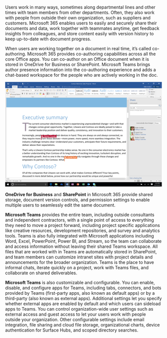 Users work in many ways, sometimes along departmental lines and other times with team members from other departments. Often, they also work with people from outside their own organization, such as suppliers and customers. Microsoft 365 enables users to easily and securely share their documents and data, work together with teammates anytime, get feedback insights from colleagues, and store content easily with version history to keep up-to-date with document progress. 

When users are working together on a document in real time, it’s called co-authoring. Microsoft 365 provides co-authoring capabilities across all the core Office apps. You can co-author on an Office document when it is stored in OneDrive for Business or SharePoint. Microsoft Teams brings author presence information into the co-authoring experience and adds a chat-based workspace for the people who are actively working in the doc. 

![Co-authoring in Word](../media/word-co-authoring-3.png)

**OneDrive for Business** and **SharePoint** in Microsoft 365 provide shared storage, document version controls, and permission settings to enable multiple users to seamlessly edit the same document.

**Microsoft Teams** provides the entire team, including outside consultants and independent contractors, with a single point of access to everything they need to move a project forward, including project specific applications like creative resources, development repositories, and survey and analytics tools. Teams is also fully integrated with Microsoft applications including Word, Excel, PowerPoint, Power BI, and Stream, so the team can collaborate and access information without leaving their shared Teams workspace. All files that are worked with in Teams are automatically stored in SharePoint, and team members can customize intranet sites with project details and announcements for the broader organization. Teams is the place to have informal chats, iterate quickly on a project, work with Teams files, and collaborate on shared deliverables.

**Microsoft Teams** is also customizable and configurable. You can enable, disable, and configure apps for Teams, including tabs, connectors, and bots provided by Teams (first-party apps, also known as default apps) or by a third-party (also known as external apps). Additional settings let you specify whether external apps are enabled by default and which users can sideload apps to Teams. You can control organization-wide user settings such as external access and guest access to let your users work with people outside your organization. Other configurable settings include email integration, file sharing and cloud file storage, organizational charts, device authentication for Surface Hubs, and scoped directory searches.
